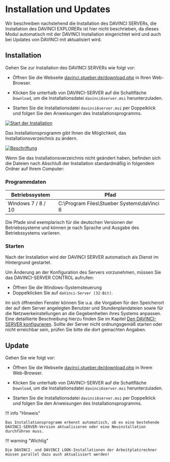 # Installation und Updates

Wir beschreiben nachstehend die Installation des DAVINCI SERVERs, die Installation des DAVINCI EXPLORERs ist hier nicht beschrieben, da dieses Modul automatisch mit der DAVINCI Installation eingerichtet wird und auch bei Updates von DAVINCI mit aktualisiert wird.

## Installation

Gehen Sie zur Installation des DAVINCI SERVERs wie folgt vor:

* Öffnen Sie die Webseite [davinci.stueber.de/download.php](https://davinci.stueber.de/download.php) in Ihren Web-Browser.

* Klicken Sie unterhalb von DAVINCI-SERVER auf die Schaltfläche `Download`, um die Installationsdatei `davinci6server.msi` herunterzuladen.

* Starten Sie die Installationsdatei `davinci6server.msi` per Doppelklick und folgen Sie den Anweisungen des Installationsprogramms.

[![Start der Installation][1]][1] 

Das Installationsprogramm gibt Ihnen die Möglichkeit, das Installationsverzeichnis zu ändern.

[![Beschriftung][2]][2]
  
Wenn Sie das Installationsverzeichnis nicht geändert haben, befinden sich die Dateien nach Abschluß der Installation standardmäßig in folgendem Ordner auf Ihrem Computer:

### Programmdaten

| Betriebssystem             | Pfad                                       |
| -------------------------- | ------------------------------------------ |
| Windows  7 / 8 / 10 | C:\Program Files\Stueber Systems\daVinci 6 |

Die Pfade sind exemplarisch für die deutschen Versionen der Betriebssysteme und können je nach Sprache und Ausgabe des Betriebssystems variieren.

### Starten

Nach der Installation wird der DAVINCI SERVER automatisch als Dienst im Hintergrund gestartet.

Um Änderung an der Konfiguration des Servers vorzunehmen, müssen Sie das DAVINCI-SERVER CONTROL aufrufen:

* Öffnen Sie die Windows-Systemsteuerung
* Doppelklicken Sie auf `daVinci-Server (32-Bit)`.

Im sich öffnenden Fenster können Sie u.a. die Vorgaben für den Speicherort der auf dem Server angelegten Benutzer und Stundenplandateien sowie für die Netzwerkeinstellungen an die Gegebenheiten ihres Systems anpassen. Eine detaillierte Beschreibung hierzu finden Sie im Kapitel [Den DAVINCI-SERVER konfigurieren](https://doc.davinci6.stueber.de/06.server/allgemeines/#konfiguration). Sollte der Server nicht ordnungsgemäß starten oder nicht erreichbar sein, prüfen Sie bitte die dort gemachten Angaben.

## Update

Gehen Sie wie folgt vor:

* Öffnen Sie die Webseite [davinci.stueber.de/download.php](https://davinci.stueber.de/download.php) in Ihrem Web-Browser.

* Klicken Sie unterhalb von DAVINCI-SERVER auf die Schaltfläche `Download`, um die Installationsdatei `davinci6server.msi` herunterzuladen.

* Starten Sie die Installationsdatei `davinci6server.msi` per Doppelklick und folgen Sie den Anweisungen des Installationsprogramms.

!!! info "Hinweis"

    Das Installationsprogramm erkennt automatisch, ob es eine bestehende DAVINCI-SERVER-Version aktualisieren oder eine Neuinstallation durchführen muss.

!!! warning "Wichtig"

    Die DAVINCI- und DAVINCI LOOK-Installationen der Arbeitplatzrechner müssen parallel dazu auch aktualisiert werden!

[1]:/assets/images/server/server1.png
[2]:/assets/images/server/enter-folder-server.png  
